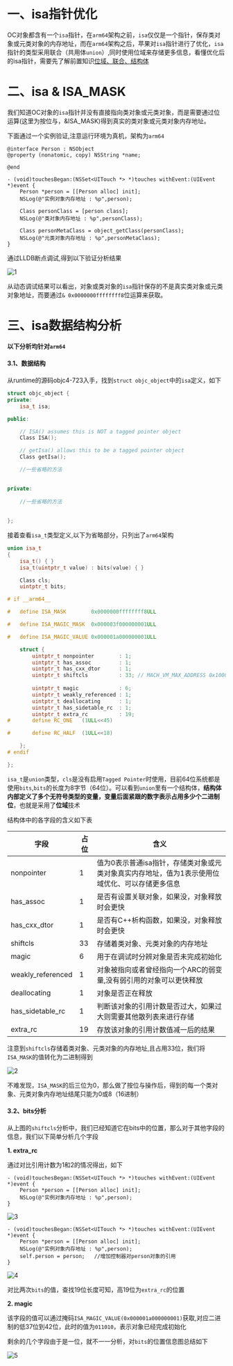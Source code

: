 # 一、isa指针优化
OC对象都含有一个`isa`指针，在`arm64`架构之前，`isa`仅仅是一个指针，保存类对象或元类对象的内存地址，而在`arm64`架构之后，苹果对`isa`指针进行了优化，`isa`指针的类型采用联合（共用体`union`）,同时使用位域来存储更多信息，看懂优化后的isa指针，需要先了解前置知识[位域、联合、结构体](https://github.com/kinkenyuen/Learning-Notes/blob/main/C%26C%2B%2B/%E4%BD%8D%E5%9F%9F.md)

# 二、isa & ISA_MASK

我们知道OC对象的`isa`指针并没有直接指向类对象或元类对象，而是需要通过位运算(这里为按位与，&ISA_MASK)得到真实的类对象或元类对象内存地址。

下面通过一个实例验证,注意运行环境为真机，架构为`arm64`

```objc
@interface Person : NSObject
@property (nonatomic, copy) NSString *name;

@end

- (void)touchesBegan:(NSSet<UITouch *> *)touches withEvent:(UIEvent *)event {
    Person *person = [[Person alloc] init];
    NSLog(@"实例对象内存地址 : %p",person);
    
    Class personClass = [person class];
    NSLog(@"类对象内存地址 : %p",personClass);
    
    Class personMetaClass = object_getClass(personClass);
    NSLog(@"元类对象内存地址 : %p",personMetaClass);
}
```

通过LLDB断点调试,得到以下验证分析结果

![1](./imgs/isa/1.png)

从动态调试结果可以看出，对象或类对象的`isa`指针保存的不是真实类对象或元类对象地址，而要通过`& 0x0000000ffffffff8`位运算来获取。

# 三、isa数据结构分析
**以下分析均针对`arm64`**
#### 3.1、数据结构
从runtime的源码objc4-723入手，找到`struct objc_object`中的`isa`定义，如下

```c++
struct objc_object {
private:
    isa_t isa;

public:

    // ISA() assumes this is NOT a tagged pointer object
    Class ISA();

    // getIsa() allows this to be a tagged pointer object
    Class getIsa();

    //一些省略的方法
    

private:
    
	//一些省略的方法
	
	
};
```

接着查看`isa_t`类型定义,以下为省略部分，只列出了`arm64`架构

```c++
union isa_t 
{
    isa_t() { }
    isa_t(uintptr_t value) : bits(value) { }

    Class cls;
    uintptr_t bits;

# if __arm64__

#   define ISA_MASK        0x0000000ffffffff8ULL

#   define ISA_MAGIC_MASK  0x000003f000000001ULL

#   define ISA_MAGIC_VALUE 0x000001a000000001ULL

    struct {
        uintptr_t nonpointer        : 1;
        uintptr_t has_assoc         : 1;
        uintptr_t has_cxx_dtor      : 1;
        uintptr_t shiftcls          : 33; // MACH_VM_MAX_ADDRESS 0x1000000000
        
        uintptr_t magic             : 6;
        uintptr_t weakly_referenced : 1;
        uintptr_t deallocating      : 1;
        uintptr_t has_sidetable_rc  : 1;
        uintptr_t extra_rc          : 19;
#       define RC_ONE   (1ULL<<45)

#       define RC_HALF  (1ULL<<18)

    };
# endif

};
```
`isa_t`是`union`类型，`cls`是没有启用`Tagged Pointer`时使用，目前64位系统都是使用`bits`,`bits`的长度为8字节（64位）。可以看到`union`里有一个结构体，**结构体内部定义了多个无符号类型的变量，变量后面紧跟的数字表示占用多少个二进制位**，也就是采用了**位域**技术

结构体中的各字段的含义如下表

|字段|占位|含义|
|---|---|---|
|nonpointer|1|值为0表示普通isa指针，存储类对象或元类对象真实内存地址，值为1表示使用位域优化、可以存储更多信息|
|has_assoc|1|是否有设置关联对象，如果没，对象释放时会更快|
|has_cxx_dtor|1|是否有C++析构函数，如果没，对象释放时会更快|
|shiftcls|33|存储着类对象、元类对象的内存地址|
|magic|6|用于在调试时分辨对象是否未完成初始化|
|weakly_referenced|1|对象被指向或者曾经指向一个ARC的弱变量,没有弱引用的对象可以更快释放|
|deallocating|1|对象是否正在释放|
|has_sidetable_rc|1|判断该对象的引用计数是否过大，如果过大则需要其他散列表来进行存储|
|extra_rc|19|存放该对象的引用计数值减一后的结果|

注意到`shiftcls`存储着类对象、元类对象的内存地址,且占用33位，我们将`ISA_MASK`的值转化为二进制得到

![2](./imgs/isa/2.png)

不难发现，`ISA_MASK`的后三位为0，那么做了按位与操作后，得到的每一个类对象、元类对象内存地址结尾只能为0或8（16进制）

#### 3.2、bits分析

从上图的`shiftcls`分析中，我们已经知道它在bits中的位置，那么对于其他字段的信息，我们以下简单分析几个字段

**1. extra_rc**

通过对比引用计数为1和2的情况得出，如下

```objc
- (void)touchesBegan:(NSSet<UITouch *> *)touches withEvent:(UIEvent *)event {
    Person *person = [[Person alloc] init];
    NSLog(@"实例对象内存地址 : %p",person);
}
```

![3](./imgs/isa/3.png)

```objc
- (void)touchesBegan:(NSSet<UITouch *> *)touches withEvent:(UIEvent *)event {
    Person *person = [[Person alloc] init];
    NSLog(@"实例对象内存地址 : %p",person);
    self.person = person;	//增加控制器对person对象的引用
}
```

![4](./imgs/isa/4.png)

对比两次`bits`的值，查找19位长度可知，高19位为`extra_rc`的位置

**2. magic**

该字段的值可以通过掩码`ISA_MAGIC_VALUE(0x000001a000000001)`获取,对应二进制的低37位到42位，此时的值为`011010`，表示对象已经完成初始化

剩余的几个字段由于是一位，就不一一分析，对`bits`的位置信息图总结如下

![5](./imgs/isa/5.png)


















